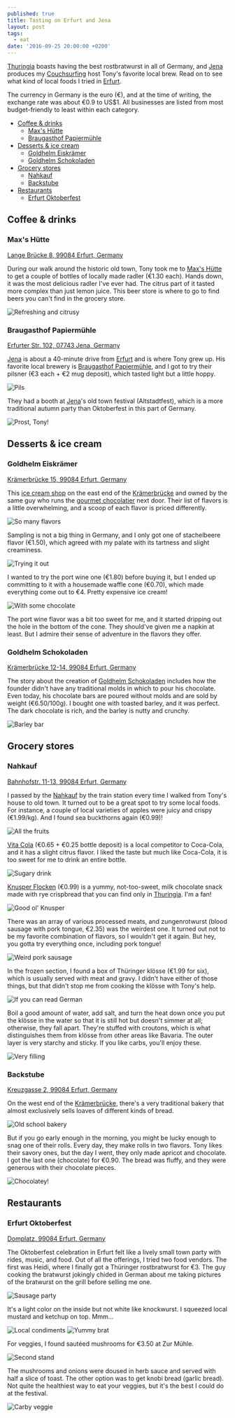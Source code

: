 ```yaml
---
published: true
title: Tasting on Erfurt and Jena
layout: post
tags:
  - eat
date: '2016-09-25 20:00:00 +0200'
---
```

[Thuringia][thuringia] boasts having the best rostbratwurst in all of Germany, and [Jena][jena] produces my [Couchsurfing][cs] host Tony's favorite local brew. Read on to see what kind of local foods I tried in [Erfurt][erfurt].

<!--more-->

The currency in Germany is the euro (€), and at the time of writing, the exchange rate was about €0.9 to US$1. All businesses are listed from most budget-friendly to least within each category.

* [Coffee & drinks](#coffee--drinks)
  * [Max's Hütte](#maxs-htte)
  * [Braugasthof Papiermühle](#braugasthof-papiermhle)
* [Desserts & ice cream](#desserts--ice-cream)
  * [Goldhelm Eiskrämer](#goldhelm-eiskrmer)
  * [Goldhelm Schokoladen](#goldhelm-schokoladen)
* [Grocery stores](#grocery-stores)
  * [Nahkauf](#nahkauf)
  * [Backstube](#backstube)
* [Restaurants](#restaurants)
  * [Erfurt Oktoberfest](#erfurt-oktoberfest)

## Coffee & drinks

### Max's Hütte

[Lange Brücke 8, 99084 Erfurt, Germany](https://goo.gl/maps/3P8SouVeRQG2)

During our walk around the historic old town, Tony took me to [Max's Hütte](https://www.facebook.com/maxshuette) to get a couple of bottles of locally made radler (€1.30 each). Hands down, it was the most delicious radler I've ever had. The citrus part of it tasted more complex than just lemon juice. This beer store is where to go to find beers you can't find in the grocery store.

![Refreshing and citrusy]({{site.baseurl}}/images/2016/09/25/tasting-on-erfurt-and-jena/maxshutte-radler.jpg)

### Braugasthof Papiermühle

[Erfurter Str. 102, 07743 Jena, Germany](https://maps.google.com/?q=Hotel%20%26%20Braugasthof%20Papierm%C3%BChle%2C%20Erfurter%20Str.%20102%2C%2007743%20Jena%2C%20Germany&ftid=0x47a6a880b9b4fb5b:0x36da358cb94e013e&hl=en-US&gl=us)

[Jena][jena] is about a 40-minute drive from [Erfurt][erfurt] and is where Tony grew up. His favorite local brewery is [Braugasthof Papiermühle](http://www.jenaer-bier.de/brauerei.html), and I got to try their pilsner (€3 each + €2 mug deposit), which tasted light but a little hoppy.

![Pils]({{site.baseurl}}/images/2016/09/25/tasting-on-erfurt-and-jena/jena-beer.jpg)

They had a booth at [Jena][jena]'s old town festival (Altstadtfest), which is a more traditional autumn party than Oktoberfest in this part of Germany.

![Prost, Tony!]({{site.baseurl}}/images/2016/09/25/tasting-on-erfurt-and-jena/jena-tonyme.jpg)

## Desserts & ice cream

### Goldhelm Eiskrämer

[Krämerbrücke 15, 99084 Erfurt, Germany](https://goo.gl/maps/Sp36txpnCLk)

This [ice cream shop](http://www.goldhelm-schokolade.com/oeffnungszeiten) on the east end of the [Krämerbrücke][kramerbrucke] and owned by the same guy who runs the [gourmet chocolatier][goldhelm-schokoladen] next door. Their list of flavors is a little overwhelming, and a scoop of each flavor is priced differently.

![So many flavors]({{site.baseurl}}/images/2016/09/25/tasting-on-erfurt-and-jena/eiskramer-menu.jpg)

Sampling is not a big thing in Germany, and I only got one of stachelbeere flavor (€1.50), which agreed with my palate with its tartness and slight creaminess.

![Trying it out]({{site.baseurl}}/images/2016/09/25/tasting-on-erfurt-and-jena/eiskramer-sample.jpg)

I wanted to try the port wine one (€1.80) before buying it, but I ended up committing to it with a housemade waffle cone (€0.70), which made everything come out to €4. Pretty expensive ice cream!

![With some chocolate]({{site.baseurl}}/images/2016/09/25/tasting-on-erfurt-and-jena/eiskramer-cone.jpg)

The port wine flavor was a bit too sweet for me, and it started dripping out the hole in the bottom of the cone. They should've given me a napkin at least. But I admire their sense of adventure in the flavors they offer.

### Goldhelm Schokoladen

[Krämerbrücke 12-14, 99084 Erfurt, Germany](https://maps.google.com/?q=Goldhelm%20Schokoladen%20Manufaktur%2C%20Kr%C3%A4merbr%C3%BCcke%2012-14%2C%2099084%20Erfurt%2C%20Germany&ftid=0x47a472bdf55b10a7:0x64efb262068fbf5&hl=en-US&gl=us)

The story about the creation of [Goldhelm Schokoladen](https://www.goldhelm-schokolade.com/schokolade/) includes how the founder didn't have any traditional molds in which to pour his chocolate. Even today, his chocolate bars are poured without molds and are sold by weight (€6.50/100g). I bought one with toasted barley, and it was perfect. The dark chocolate is rich, and the barley is nutty and crunchy.

![Barley bar]({{site.baseurl}}/images/2016/09/25/tasting-on-erfurt-and-jena/schokoladen-bar.jpg)

## Grocery stores

### Nahkauf

[Bahnhofstr. 11-13, 99084 Erfurt, Germany](https://goo.gl/maps/WmSZizU8pGK2)

I passed by the [Nahkauf](https://www.nahkauf.de) by the train station every time I walked from Tony's house to old town. It turned out to be a great spot to try some local foods. For instance, a couple of local varieties of apples were juicy and crispy (€1.99/kg). And I found sea buckthorns again (€0.99)!

![All the fruits]({{site.baseurl}}/images/2016/09/25/tasting-on-erfurt-and-jena/nahkauf-produce.jpg)

[Vita Cola](https://en.wikipedia.org/wiki/Vita_Cola) (€0.65 + €0.25 bottle deposit) is a local competitor to Coca-Cola, and it has a slight citrus flavor. I liked the taste but much like Coca-Cola, it is too sweet for me to drink an entire bottle.

![Sugary drink]({{site.baseurl}}/images/2016/09/25/tasting-on-erfurt-and-jena/nahkauf-cola.jpg)

[Knusper Flocken](http://www.zetti.de/home/knusperflocken/vollmilchschokolade/) (€0.99) is a yummy, not-too-sweet, milk chocolate snack made with rye crispbread that you can find only in [Thuringia][thuringia]. I'm a fan!

![Good ol' Knusper]({{site.baseurl}}/images/2016/09/25/tasting-on-erfurt-and-jena/nahkauf-knusper.jpg)

There was an array of various processed meats, and zungenrotwurst (blood sausage with pork tongue, €2.35) was the weirdest one. It turned out not to be my favorite combination of flavors, so I wouldn't get it again. But hey, you gotta try everything once, including pork tongue!

![Weird pork sausage]({{site.baseurl}}/images/2016/09/25/tasting-on-erfurt-and-jena/nahkauf-tongue.jpg)

In the frozen section, I found a box of Thüringer klösse (€1.99 for six), which is usually served with meat and gravy. I didn't have either of those things, but that didn't stop me from cooking the klösse with Tony's help.

![If you can read German]({{site.baseurl}}/images/2016/09/25/tasting-on-erfurt-and-jena/nahkauf-klossebox.jpg)

Boil a good amount of water, add salt, and turn the heat down once you put the klösse in the water so that it is still hot but doesn't simmer at all; otherwise, they fall apart. They're stuffed with croutons, which is what distinguishes them from klösse from other areas like Bavaria. The outer layer is very starchy and sticky. If you like carbs, you'll enjoy these.

![Very filling]({{site.baseurl}}/images/2016/09/25/tasting-on-erfurt-and-jena/nahkauf-klosse.jpg)

### Backstube

[Kreuzgasse 2, 99084 Erfurt, Germany](https://goo.gl/maps/Y1ixF9dUn6G2)

On the west end of the [Krämerbrücke][kramerbrucke], there's a very traditional bakery that almost exclusively sells loaves of different kinds of bread.

![Old school bakery]({{site.baseurl}}/images/2016/09/25/tasting-on-erfurt-and-jena/backstube-bread.jpg)

But if you go early enough in the morning, you might be lucky enough to snag one of their rolls. Every day, they make rolls in two flavors. Tony likes their savory ones, but the day I went, they only made apricot and chocolate. I got the last one (chocolate) for €0.90. The bread was fluffy, and they were generous with their chocolate pieces.

![Chocolatey!]({{site.baseurl}}/images/2016/09/25/tasting-on-erfurt-and-jena/backstube-roll.jpg)

## Restaurants

### Erfurt Oktoberfest

[Domplatz, 99084 Erfurt, Germany](https://goo.gl/maps/PDDzf5eQiCR2)

The Oktoberfest celebration in Erfurt felt like a lively small town party with rides, music, and food. Out of all the offerings, I tried two food vendors. The first was Heidi, where I finally got a Thüringer rostbratwurst for €3. The guy cooking the bratwurst jokingly chided in German about me taking pictures of the bratwurst on the grill before selling me one.

![Sausage party]({{site.baseurl}}/images/2016/09/25/tasting-on-erfurt-and-jena/oktoberfest-grill.jpg)

It's a light color on the inside but not white like knockwurst. I squeezed local mustard and ketchup on top. Mmm…

![Local condiments]({{site.baseurl}}/images/2016/09/25/tasting-on-erfurt-and-jena/oktoberfest-condiments.jpg)
![Yummy brat]({{site.baseurl}}/images/2016/09/25/tasting-on-erfurt-and-jena/oktoberfest-bratwurst.jpg)

For veggies, I found sautéed mushrooms for €3.50 at Zur Mühle.

![Second stand]({{site.baseurl}}/images/2016/09/25/tasting-on-erfurt-and-jena/oktoberfest-zurmuhle.jpg)

The mushrooms and onions were doused in herb sauce and served with half a slice of toast. The other option was to get knobi bread (garlic bread). Not quite the healthiest way to eat your veggies, but it's the best I could do at the festival.

![Carby veggie]({{site.baseurl}}/images/2016/09/25/tasting-on-erfurt-and-jena/oktoberfest-mushrooms.jpg)

[cs]: https://www.couchsurfing.com
[erfurt]: https://en.wikipedia.org/wiki/Erfurt
[goldhelm-schokoladen]: #goldhelm-schokoladen
[jena]: https://en.wikipedia.org/wiki/Jena
[kramerbrucke]: /sights-of-erfurt#krmerbrcke
[thuringia]: https://en.wikipedia.org/wiki/Thuringia
